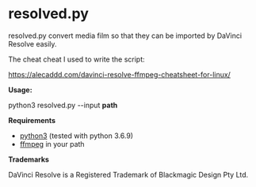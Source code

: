 # resolved.py

resolved.py convert media film so that they can be imported by DaVinci Resolve easily.

The cheat cheat I used to write the script:

https://alecaddd.com/davinci-resolve-ffmpeg-cheatsheet-for-linux/


**Usage:**

python3 resolved.py --input **path**

**Requirements**
* [python3](https://www.python.org/) (tested with python 3.6.9)
* [ffmpeg](https://ffmpeg.org/) in your path

**Trademarks**

DaVinci Resolve is a Registered Trademark of Blackmagic Design Pty Ltd.
